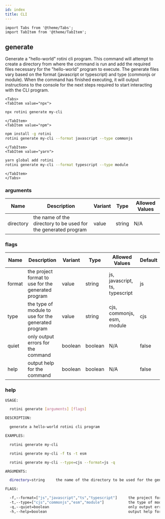 ```yaml
---
id: index
title: CLI
---
```


```mdx-code-block
import Tabs from '@theme/Tabs';
import TabItem from '@theme/TabItem';
```

## generate
Generate a "hello-world" rotini cli program. This command will attempt to create a directory from where the command is run and add the required files necessary for the "hello-world" program to execute. The generate files vary based on the format (javascript or typescript) and type (commonjs or module). When the command has finished executing, it will output instructions to the console for the next steps required to start interacting with the CLI program.

```mdx-code-block
<Tabs>
<TabItem value="npx">
```

```bash
npx rotini generate my-cli
```

```mdx-code-block
</TabItem>
<TabItem value="npm">
```

```bash
npm install -g rotini
rotini generate my-cli --format javascript --type commonjs
```

```mdx-code-block
</TabItem>
<TabItem value="yarn">
```

```bash
yarn global add rotini
rotini generate my-cli --format typescript --type module
```

```mdx-code-block
</TabItem>
</Tabs>
```

### arguments
| Name | Description | Variant | Type | Allowed Values |
| ---- | ----------- | ------- | ---- | -------------- |
| directory | the name of the directory to be used for the generated program | value | string| N/A |

### flags
| Name | Description | Variant | Type | Allowed Values | Default |
| ---- | ----------- | ------- | ---- | -------------- | ------- |
| format | the project format to use for the generated program | value | string | js, javascript, ts, typescript | js |
| type | the type of module to use for the generated program | value | string | cjs, commonjs, esm, module | cjs |
| quiet | only output errors for the command | boolean | boolean | N/A | false |
| help | output help for the command | boolean | boolean | N/A | false |

### help
```bash
USAGE:

  rotini generate [arguments] [flags]

DESCRIPTION:

  generate a hello-world rotini cli program

EXAMPLES:

  rotini generate my-cli

  rotini generate my-cli -f ts -t esm

  rotini generate my-cli --type=cjs --format=js -q

ARGUMENTS:

  directory=string     the name of the directory to be used for the generated program (value)

FLAGS:

  -f,--format=["js","javascript","ts","typescript"]     the project format to use for the generated program (default=js)
  -t,--type=["cjs","commonjs","esm","module"]           the type of module to use for the generated program (default=cjs)
  -q,--quiet=boolean                                    only output errors for the command (default=false)
  -h,--help=boolean                                     output help for the command
```
